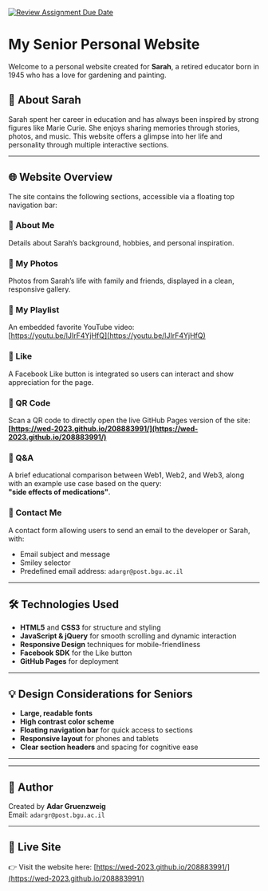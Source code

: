 [![Review Assignment Due Date](https://classroom.github.com/assets/deadline-readme-button-22041afd0340ce965d47ae6ef1cefeee28c7c493a6346c4f15d667ab976d596c.svg)](https://classroom.github.com/a/89IMDEJr)
# My Senior Personal Website

Welcome to a personal website created for **Sarah**, a retired educator born in 1945 who has a love for gardening and painting.
## 👵 About Sarah

Sarah spent her career in education and has always been inspired by strong figures like Marie Curie. She enjoys sharing memories through stories, photos, and music. This website offers a glimpse into her life and personality through multiple interactive sections.

---

## 🌐 Website Overview

The site contains the following sections, accessible via a floating top navigation bar:

### 🔹 About Me
Details about Sarah’s background, hobbies, and personal inspiration.

### 🔹 My Photos
Photos from Sarah’s life with family and friends, displayed in a clean, responsive gallery.

### 🔹 My Playlist
An embedded favorite YouTube video:  
[https://youtu.be/lJIrF4YjHfQ](https://youtu.be/lJIrF4YjHfQ)

### 🔹 Like
A Facebook Like button is integrated so users can interact and show appreciation for the page.

### 🔹 QR Code
Scan a QR code to directly open the live GitHub Pages version of the site:  
**[https://wed-2023.github.io/208883991/](https://wed-2023.github.io/208883991/)**

### 🔹 Q&A
A brief educational comparison between Web1, Web2, and Web3, along with an example use case based on the query:  
**"side effects of medications"**.

### 🔹 Contact Me
A contact form allowing users to send an email to the developer or Sarah, with:
- Email subject and message
- Smiley selector
- Predefined email address: `adargr@post.bgu.ac.il`

---

## 🛠️ Technologies Used

- **HTML5** and **CSS3** for structure and styling
- **JavaScript & jQuery** for smooth scrolling and dynamic interaction
- **Responsive Design** techniques for mobile-friendliness
- **Facebook SDK** for the Like button
- **GitHub Pages** for deployment

---

## 💡 Design Considerations for Seniors

- **Large, readable fonts**
- **High contrast color scheme**
- **Floating navigation bar** for quick access to sections
- **Responsive layout** for phones and tablets
- **Clear section headers** and spacing for cognitive ease

---

---

## 👤 Author

Created by **Adar Gruenzweig**  
Email: `adargr@post.bgu.ac.il`  

---

## 🔗 Live Site

👉 Visit the website here: [https://wed-2023.github.io/208883991/](https://wed-2023.github.io/208883991/)



